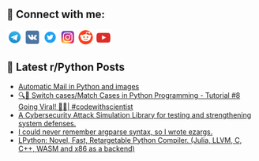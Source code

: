 ## 🔎 Connect with me:
[<img src="https://github.com/bullbesh/bullbesh/blob/main/images/Telegram.png" width="32" height="32" />](https://t.me/bullbesh)
[<img src="https://github.com/bullbesh/bullbesh/blob/main/images/VK.png" width="32" height="32" />](https://vk.com/bullbesh)
[<img src="https://github.com/bullbesh/bullbesh/blob/main/images/Twitter.png" width="32" height="32" />](https://twitter.com/bullbesh1)
[<img src="https://github.com/bullbesh/bullbesh/blob/main/images/Instagram.png" width="32" height="32" />](https://www.instagram.com/bullbesh)
[<img src="https://github.com/bullbesh/bullbesh/blob/main/images/Reddit.png" width="32" height="32" />](https://www.reddit.com/user/bullbesh)
[<img src="https://github.com/bullbesh/bullbesh/blob/main/images/YouTube.png" width="32" height="32" />](https://www.youtube.com/channel/UCtfjRs6uzgq5mfm8S06WTcg)

## 📕 Latest r/Python Posts
<!-- BLOG-POST-LIST:START -->
- [Automatic Mail in Python and images](https://www.reddit.com/r/Python/comments/15cw4m2/automatic_mail_in_python_and_images/)
- [🔍🎩 Switch cases/Match Cases in Python Programming - Tutorial #8 Going Viral! 🚀💥| #codewithscientist](https://www.reddit.com/r/Python/comments/15cvv39/switch_casesmatch_cases_in_python_programming/)
- [A Cybersecurity Attack Simulation Library for testing and strengthening system defenses.](https://www.reddit.com/r/Python/comments/15ctbvu/a_cybersecurity_attack_simulation_library_for/)
- [I could never remember argparse syntax, so I wrote ezargs.](https://www.reddit.com/r/Python/comments/15crx5a/i_could_never_remember_argparse_syntax_so_i_wrote/)
- [LPython: Novel, Fast, Retargetable Python Compiler. &lpar;Julia, LLVM, C, C++, WASM and x86 as a backend&rpar;](https://www.reddit.com/r/Python/comments/15cpc3l/lpython_novel_fast_retargetable_python_compiler/)
<!-- BLOG-POST-LIST:END -->
